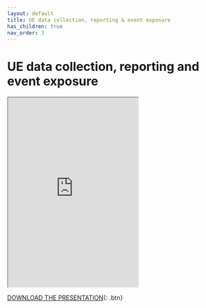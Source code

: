 ```yaml
---
layout: default
title: UE data collection, reporting & event exposure
has_children: true
nav_order: 3
---
```


# UE data collection, reporting and event exposure
<iframe width="60%" height="440" src="https://drive.google.com/file/d/1U_hUtHC-kr9_Ydq-VeH-ESIeEeJh0xEd/preview"></iframe>

[DOWNLOAD THE PRESENTATION](https://drive.google.com/file/d/1U_hUtHC-kr9_Ydq-VeH-ESIeEeJh0xEd/preview){: .btn} 
